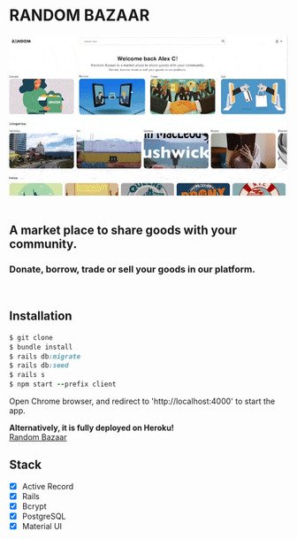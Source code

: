 # RANDOM BAZAAR

<div align="center">
<img src="Random Bazaar.gif">
</div>

<br>

## A market place to share goods with your community.

### Donate, borrow, trade or sell your goods in our platform.

<br>

## Installation

```ruby
$ git clone
$ bundle install
$ rails db:migrate
$ rails db:seed
$ rails s
$ npm start --prefix client
```

Open Chrome browser, and redirect to 'http://localhost:4000' to start the app.

**Alternatively, it is fully deployed on Heroku!**
<br>
<a href="https://vast-wave-11631.herokuapp.com/">Random Bazaar</a>

## Stack

- [x] Active Record
- [x] Rails
- [x] Bcrypt
- [x] PostgreSQL
- [x] Material UI
